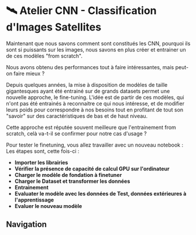 # 🛰️ Atelier CNN - Classification d'Images Satellites
Maintenant que nous savons comment sont constitués les CNN, pourquoi ils sont si puissants sur les images, nous savons en plus créer et entrainer un de ces modèles "from scratch". 

Nous avons obtenu des performances tout à faire intéressantes, mais peut-on faire mieux ?

Depuis quelques années, la mise à disposition de modèles de taille gigantesques ayant été entrainé sur de grands datasets permet une nouvelle approche, le fine-tuning. L'idée est de partir de ces modèles, qui n'ont pas été entrainés à reconnaitre ce qui nous intéresse, et de modifier leurs poids pour correspondre à nos besoins tout en profitant de tout son "savoir" sur des caractéristiques de bas et de haut niveau.

Cette approche est réputée souvent meilleure que l'entrainement from scratch, celà va-t-il se confirmer pour notre cas d'usage ?

Pour tester le finetuning, vous allez travailler avec un nouveau notebook : 
Les étapes sont, cette fois-ci : 
- **Importer les librairies**
- **Vérifier la présence de capacité de calcul GPU sur l'ordinateur**
- **Charger le modèle de fondation à finetuner**
- **Charger le Dataset et transformer les données**
- **Entrainement**
- **Evaluater le modèle avec les données de Test, données extérieures à l'apprentissage**
- **Evaluer le nouveau modèle**

## Navigation
